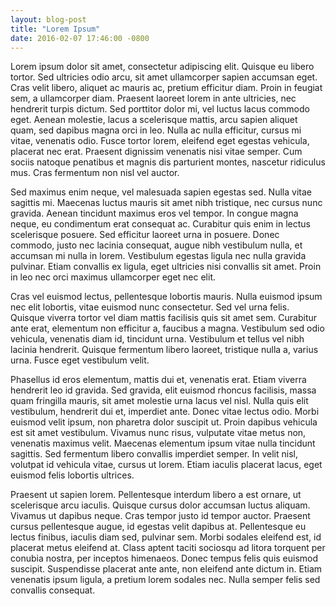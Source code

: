 ```yaml
---
layout: blog-post
title: "Lorem Ipsum"
date: 2016-02-07 17:46:00 -0800
---
```


Lorem ipsum dolor sit amet, consectetur adipiscing elit. Quisque eu libero
tortor. Sed ultricies odio arcu, sit amet ullamcorper sapien accumsan eget. Cras
velit libero, aliquet ac mauris ac, pretium efficitur diam. Proin in feugiat
sem, a ullamcorper diam. Praesent laoreet lorem in ante ultricies, nec hendrerit
turpis dictum. Sed porttitor dolor mi, vel luctus lacus commodo eget. Aenean
molestie, lacus a scelerisque mattis, arcu sapien aliquet quam, sed dapibus
magna orci in leo. Nulla ac nulla efficitur, cursus mi vitae, venenatis odio.
Fusce tortor lorem, eleifend eget egestas vehicula, placerat nec erat. Praesent
dignissim venenatis nisi vitae semper. Cum sociis natoque penatibus et magnis
dis parturient montes, nascetur ridiculus mus. Cras fermentum non nisl vel
auctor.

Sed maximus enim neque, vel malesuada sapien egestas sed. Nulla vitae sagittis
mi. Maecenas luctus mauris sit amet nibh tristique, nec cursus nunc gravida.
Aenean tincidunt maximus eros vel tempor. In congue magna neque, eu condimentum
erat consequat ac. Curabitur quis enim in lectus scelerisque posuere. Sed
efficitur laoreet urna in posuere. Donec commodo, justo nec lacinia consequat,
augue nibh vestibulum nulla, et accumsan mi nulla in lorem. Vestibulum egestas
ligula nec nulla gravida pulvinar. Etiam convallis ex ligula, eget ultricies
nisi convallis sit amet. Proin in leo nec orci maximus ullamcorper eget nec
elit.

Cras vel euismod lectus, pellentesque lobortis mauris. Nulla euismod ipsum nec
elit lobortis, vitae euismod nunc consectetur. Sed vel urna felis. Quisque
viverra tortor vel diam mattis facilisis quis sit amet sem. Curabitur ante erat,
elementum non efficitur a, faucibus a magna. Vestibulum sed odio vehicula,
venenatis diam id, tincidunt urna. Vestibulum et tellus vel nibh lacinia
hendrerit. Quisque fermentum libero laoreet, tristique nulla a, varius urna.
Fusce eget vestibulum velit.

Phasellus id eros elementum, mattis dui et, venenatis erat. Etiam viverra
hendrerit leo id gravida. Sed gravida, elit euismod rhoncus facilisis, massa
quam fringilla mauris, sit amet molestie urna lacus vel nisl. Nulla quis elit
vestibulum, hendrerit dui et, imperdiet ante. Donec vitae lectus odio. Morbi
euismod velit ipsum, non pharetra dolor suscipit ut. Proin dapibus vehicula est
sit amet vestibulum. Vivamus nunc risus, vulputate vitae metus non, venenatis
maximus velit. Maecenas elementum ipsum vitae nulla tincidunt sagittis. Sed
fermentum libero convallis imperdiet semper. In velit nisl, volutpat id vehicula
vitae, cursus ut lorem. Etiam iaculis placerat lacus, eget euismod felis
lobortis ultrices.

Praesent ut sapien lorem. Pellentesque interdum libero a est ornare, ut
scelerisque arcu iaculis. Quisque cursus dolor accumsan luctus aliquam. Vivamus
ut dapibus neque. Cras tempor justo id tempor auctor. Praesent cursus
pellentesque augue, id egestas velit dapibus at. Pellentesque eu lectus finibus,
iaculis diam sed, pulvinar sem. Morbi sodales eleifend est, id placerat metus
eleifend at. Class aptent taciti sociosqu ad litora torquent per conubia nostra,
per inceptos himenaeos. Donec tempus felis quis euismod suscipit. Suspendisse
placerat ante ante, non eleifend ante dictum in. Etiam venenatis ipsum ligula, a
pretium lorem sodales nec. Nulla semper felis sed convallis consequat.
